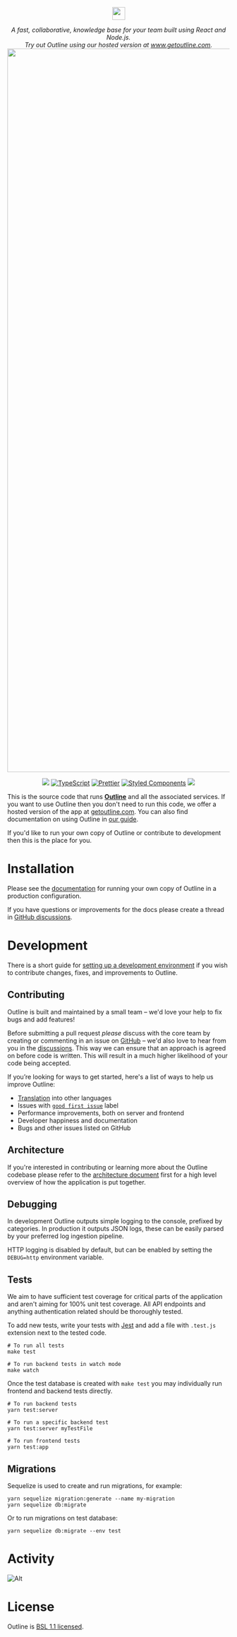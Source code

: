 <p align="center">
  <img src="https://user-images.githubusercontent.com/31465/34380645-bd67f474-eb0b-11e7-8d03-0151c1730654.png" height="29" />
</p>
<p align="center">
  <i>A fast, collaborative, knowledge base for your team built using React and Node.js.<br/>Try out Outline using our hosted version at <a href="https://www.getoutline.com">www.getoutline.com</a>.</i>
  <br/>
  <img width="1640" alt="screenshot" src="https://user-images.githubusercontent.com/380914/110356468-26374600-7fef-11eb-9f6a-f2cc2c8c6590.png">
</p>
<p align="center">
  <a href="https://circleci.com/gh/outline/outline" rel="nofollow"><img src="https://circleci.com/gh/outline/outline.svg?style=shield"></a>
  <a href="http://www.typescriptlang.org" rel="nofollow"><img src="https://img.shields.io/badge/%3C%2F%3E-TypeScript-%230074c1.svg" alt="TypeScript"></a>
  <a href="https://github.com/prettier/prettier"><img src="https://img.shields.io/badge/code_style-prettier-ff69b4.svg?style=flat" alt="Prettier"></a>
  <a href="https://github.com/styled-components/styled-components"><img src="https://img.shields.io/badge/style-%F0%9F%92%85%20styled--components-orange.svg" alt="Styled Components"></a>
  <a href="https://translate.getoutline.com/project/outline" alt="Localized"><img src="https://badges.crowdin.net/outline/localized.svg"></a>
</p>

This is the source code that runs [**Outline**](https://www.getoutline.com) and all the associated services. If you want to use Outline then you don't need to run this code, we offer a hosted version of the app at [getoutline.com](https://www.getoutline.com). You can also find documentation on using Outline in [our guide](https://docs.getoutline.com/s/guide).

If you'd like to run your own copy of Outline or contribute to development then this is the place for you.

# Installation

Please see the [documentation](https://docs.getoutline.com/s/hosting/) for running your own copy of Outline in a production configuration.

If you have questions or improvements for the docs please create a thread in [GitHub discussions](https://github.com/outline/outline/discussions).

# Development

There is a short guide for [setting up a development environment](https://docs.getoutline.com/s/hosting/doc/local-development-5hEhFRXow7) if you wish to contribute changes, fixes, and improvements to Outline.

## Contributing

Outline is built and maintained by a small team – we'd love your help to fix bugs and add features!

Before submitting a pull request _please_ discuss with the core team by creating or commenting in an issue on [GitHub](https://www.github.com/outline/outline/issues) – we'd also love to hear from you in the [discussions](https://www.github.com/outline/outline/discussions). This way we can ensure that an approach is agreed on before code is written. This will result in a much higher likelihood of your code being accepted.

If you’re looking for ways to get started, here's a list of ways to help us improve Outline:

- [Translation](docs/TRANSLATION.md) into other languages
- Issues with [`good first issue`](https://github.com/outline/outline/labels/good%20first%20issue) label
- Performance improvements, both on server and frontend
- Developer happiness and documentation
- Bugs and other issues listed on GitHub

## Architecture

If you're interested in contributing or learning more about the Outline codebase
please refer to the [architecture document](docs/ARCHITECTURE.md) first for a high level overview of how the application is put together.

## Debugging

In development Outline outputs simple logging to the console, prefixed by categories. In production it outputs JSON logs, these can be easily parsed by your preferred log ingestion pipeline.

HTTP logging is disabled by default, but can be enabled by setting the `DEBUG=http` environment variable.

## Tests

We aim to have sufficient test coverage for critical parts of the application and aren't aiming for 100% unit test coverage. All API endpoints and anything authentication related should be thoroughly tested.

To add new tests, write your tests with [Jest](https://facebook.github.io/jest/) and add a file with `.test.js` extension next to the tested code.

```shell
# To run all tests
make test

# To run backend tests in watch mode
make watch
```

Once the test database is created with `make test` you may individually run
frontend and backend tests directly.

```shell
# To run backend tests
yarn test:server

# To run a specific backend test
yarn test:server myTestFile

# To run frontend tests
yarn test:app
```

## Migrations

Sequelize is used to create and run migrations, for example:

```shell
yarn sequelize migration:generate --name my-migration
yarn sequelize db:migrate
```

Or to run migrations on test database:

```shell
yarn sequelize db:migrate --env test
```

# Activity

![Alt](https://repobeats.axiom.co/api/embed/ff2e4e6918afff1acf9deb72d1ba6b071d586178.svg "Repobeats analytics image")

# License

Outline is [BSL 1.1 licensed](LICENSE).

